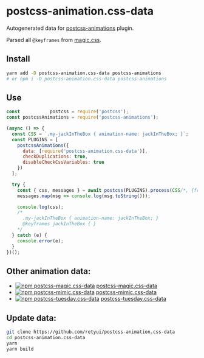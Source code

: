 # postcss-animation.css-data

Autogenerated data for [postcss-animations](https://github.com/retyui/postcss-animations) plugin.

Parsed all `@keyframes` from [magic.css](https://minimamente.com/example/magic_animations/).

## Install

```bash
yarn add -D postcss-animation.css-data postcss-animations
# or npm i -D postcss-animation.css-data postcss-animations
```

## Use

```js
const           postcss = require('postcss');
const postcssAnimations = require('postcss-animations');

(async () => {
  const CSS = `.my-jackInTheBox { animation-name: jackInTheBox; }`;
  const PLUGINS = [
    postcssAnimations({
      data: [require('postcss-animation.css-data')],
      checkDuplications: true,
      disableCheckCssVariables: true
    })
  ];

  try {
    const { css, messages } = await postcss(PLUGINS).process(CSS/*, {from,to}*/);
    messages.map(msg => console.log(msg.toString()));

    console.log(css);
    /*
      .my-jackInTheBox { animation-name: jackInTheBox; }
      @keyframes jackInTheBox { }
    */
  } catch (e) {
    console.error(e);
  }
})();
```

## Other animation data:

* [![npm postcss-magic.css-data](https://img.shields.io/npm/dm/postcss-magic.css-data.svg)](https://www.npmjs.com/package/postcss-magic.css-data) [postcss-magic.css-data](https://github.com/retyui/postcss-magic.css-data)
* [![npm postcss-mimic.css-data](https://img.shields.io/npm/dm/postcss-mimic.css-data.svg)](https://www.npmjs.com/package/postcss-mimic.css-data) [postcss-mimic.css-data](https://github.com/retyui/postcss-mimic.css-data)
* [![npm postcss-tuesday.css-data](https://img.shields.io/npm/dm/postcss-tuesday.css-data.svg)](https://www.npmjs.com/package/postcss-tuesday.css-data) [postcss-tuesday.css-data](https://github.com/retyui/postcss-tuesday.css-data)

## Update data:

```bash
git clone https://github.com/retyui/postcss-animation.css-data
cd postcss-animation.css-data
yarn
yarn build
```